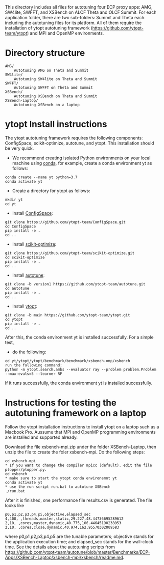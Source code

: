 This directory includes all files for autotuning four ECP proxy apps: AMG, SW4lite, SWFFT, and XSBench on ALCF Theta and OLCF Summit. 
For each application folder, there are two sub-folders: Summit and Theta each including the autotuning files for its platform.
All of them require the installation of ytopt autotuning framework (https://github.com/ytopt-team/ytopt) 
and MPI and OpenMP environments. 

# Directory structure
```
AMG/	
    Autotuning AMG on Theta and Summit
SW4lite/
    Autotuning SW4lite on Theta and Summit
SWFFT/	
    Autotuning SWFFT on Theta and Summit  
XSBench/	
    Autotuning XSBench on Theta and Summit
XSBench-Laptop/	
    Autotuning XSBench on a laptop
```

# ytopt Install instructions
The ytopt autotuning framework requires the following components: ConfigSpace, scikit-optimize, autotune, and ytopt. This installation should be very quick.

* We recommend creating isolated Python environments on your local machine using [conda](https://docs.conda.io/projects/conda/en/latest/index.html), for example, create a conda environment yt as follows:

```
conda create --name yt python=3.7
conda activate yt
```

* Create a directory for ytopt as follows:
```
mkdir yt
cd yt
```

* Install [ConfigSpace](https://github.com/ytopt-team/ConfigSpace.git):
```
git clone https://github.com/ytopt-team/ConfigSpace.git
cd ConfigSpace
pip install -e .
cd ..
```

* Install [scikit-optimize](https://github.com/ytopt-team/scikit-optimize.git):
```
git clone https://github.com/ytopt-team/scikit-optimize.git
cd scikit-optimize
pip install -e .
cd ..
```

* Install [autotune](https://github.com/ytopt-team/autotune.git):
```
git clone -b version1 https://github.com/ytopt-team/autotune.git
cd autotune
pip install -e . 
cd ..
```

* Install [ytopt](https://github.com/ytopt-team/ytopt.git):
```
git clone -b main https://github.com/ytopt-team/ytopt.git
cd ytopt
pip install -e .
cd ..
```

After this, the conda environment yt is installed successfully. For a simple test, 
* do the following:
```
cd yt/ytopt/ytopt/benchmark/benchmark/xsbench-omp/xsbench
run the following command:
python -m ytopt.search.ambs --evaluator ray --problem problem.Problem --max-evals=5 --learner RF
```
If it runs successfully, the conda environment yt is installed successfully.

# Instructions for testing the autotuning framework on a laptop 
Follow the ytopt installation instructions to install ytopt on a laptop such as a Macbook Pro. Aussume that MPI and OpenMP programming environments are installed and supported already. 

Download the file xsbench-mpi.zip under the folder XSBench-Laptop, then unzip the file to create the foler xsbench-mpi. Do the following steps:
```
cd xsbench-mpi
* If you want to change the compiler mpicc (default), edit the file plopper/plopper.py. 
cd xsbench
* make sure to start the ytopt conda environemnt yt 
conda activate yt
* use the run script run.bat to autotune XSBench
./run.bat
```
After it is finished, one performance file results.csv is generated. The file looks like 
```
p0,p1,p2,p3,p4,p5,objective,elapsed_sec
4,400, ,threads,master,static,29.227,48.44736695289612
2,10, ,cores,master,dynamic,40.775,106.44645190238953
2,10, ,cores,close,dynamic,40.974,162.95570302009583
```
where p0,p1,p2,p3,p4,p5 are the tunable parameters; objective stands for the application execution time; and elapsed_sec stands for the wall-clock time.
See the details about the autotuning scripts from https://github.com/ytopt-team/autotune/blob/master/Benchmarks/ECP-Apps/XSBench-Laptop/xsbench-mpi/xsbench/readme.md.
